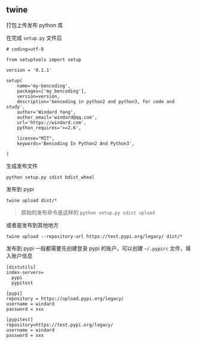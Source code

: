 ## twine

打包上传发布 python 库

在完成 `setup.py` 文件后

```
# coding=utf-8

from setuptools import setup

version = '0.1.1'

setup(
    name='my-bencoding',
    packages=['my_bencoding'],
    version=version,
    description='bencoding in python2 and python3, for code and study',
    author='Windard Yang',
    author_email='windard@qq.com',
    url='https://windard.com',
    python_requires='>=2.6',

    license="MIT",
    keywords='Bencoding In Python2 And Python3',

)

```

生成发布文件

```
python setup.py sdist bdist_wheel
```

发布到 pypi

```
twine upload dist/*
```

> 原始的发布命令是这样的 `python setup.py sdist upload`

或者是发布到其他地方

```
twine upload --repository-url https://test.pypi.org/legacy/ dist/*
```

发布到 pypi 一般都需要先创建登录 pypi 的账户，可以创建 `~/.pypirc` 文件，填入账户信息

```
[distutils]
index-servers=
  pypi
  pypitest

[pypi]
repository = https://upload.pypi.org/legacy/
username = windard
password = xxx

[pypitest]
repository=https://test.pypi.org/legacy/
username = windard
password = xxx
```
